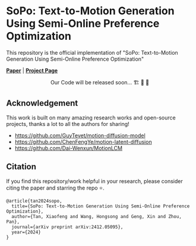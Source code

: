 # SoPo: Text-to-Motion Generation Using Semi-Online Preference Optimization
This repository is the official implementation of "SoPo: Text-to-Motion Generation Using Semi-Online Preference Optimization"

[**Paper**](https://arxiv.org/abs/2412.05095) | [**Project Page**](https://sopo-motion.github.io/)

<p align="center"> Our Code will be released soon... 🏗️ 🚧 🔨</p>


## Acknowledgement

This work is built on many amazing research works and open-source projects, thanks a lot to all the authors for sharing!

- https://github.com/GuyTevet/motion-diffusion-model
- https://github.com/ChenFengYe/motion-latent-diffusion
- https://github.com/Dai-Wenxun/MotionLCM

## Citation
If you find this repository/work helpful in your research, please consider citing the paper and starring the repo ⭐.

```
@article{tan2024sopo,
  title={SoPo: Text-to-Motion Generation Using Semi-Online Preference Optimization},
  author={Tan, Xiaofeng and Wang, Hongsong and Geng, Xin and Zhou, Pan},
  journal={arXiv preprint arXiv:2412.05095},
  year={2024}
}
```
